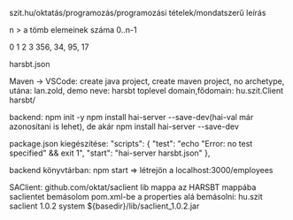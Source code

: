 szit.hu/oktatás/programozás/programozási tételek/mondatszerű leírás

n > a tömb elemeinek száma
0..n-1

0     1   2   3
356, 34, 95, 17

harsbt.json

Maven -> VSCode:
create java project, create maven project, no archetype, utána:
lan.zold, demo neve: harsbt 
toplevel domain,fődomain: hu.szit.Client
harsbt/

backend: npm init -y
npm install hai-server --save-dev(hai-val már azonosítani is lehet), de akár npm install hai-server --save-dev

package.json kiegészítése:
  "scripts": {
    "test": "echo \"Error: no test specified\" && exit 1",
    "start": "hai-server harsbt.json"
  },

backend könyvtárban: npm start => létrejön a localhost:3000/employees

SAClient: github.com/oktat/saclient
lib mappa az HARSBT mappába
saclientet bemásolom
pom.xml-be a properties alá bemásolni:
    <dependencies>
        <groupId>hu.szit</groupId>
            <artifactId>saclient</artifactId>
            <version>1.0.2</version>
            <scope>system</scope>
            <systemPath>${basedir}/lib/saclient_1.0.2.jar</systemPath>
    </dependencies>

    
